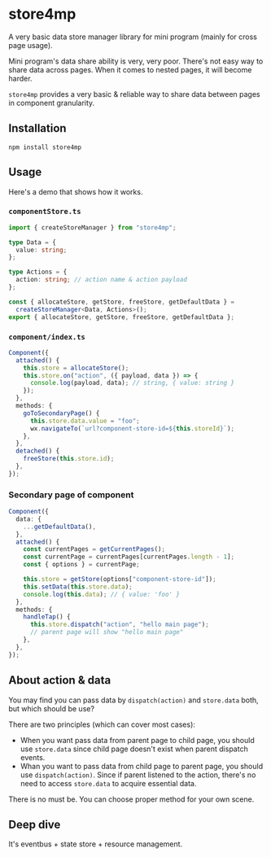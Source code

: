 # store4mp

A very basic data store manager library for mini program (mainly for cross page usage).

Mini program's data share ability is very, very poor. There's not easy way to
share data across pages. When it comes to nested pages, it will become harder.

`store4mp` provides a very basic & reliable way to share data between pages in
component granularity.

## Installation

```
npm install store4mp
```

## Usage

Here's a demo that shows how it works.

### `componentStore.ts`

```ts
import { createStoreManager } from "store4mp";

type Data = {
  value: string;
};

type Actions = {
  action: string; // action name & action payload
};

const { allocateStore, getStore, freeStore, getDefaultData } =
  createStoreManager<Data, Actions>();
export { allocateStore, getStore, freeStore, getDefaultData };
```

### `component/index.ts`

```ts
Component({
  attached() {
    this.store = allocateStore();
    this.store.on("action", ({ payload, data }) => {
      console.log(payload, data); // string, { value: string }
    });
  },
  methods: {
    goToSecondaryPage() {
      this.store.data.value = "foo";
      wx.navigateTo(`url?component-store-id=${this.storeId}`);
    },
  },
  detached() {
    freeStore(this.store.id);
  },
});
```

### Secondary page of component

```ts
Component({
  data: {
    ...getDefaultData(),
  },
  attached() {
    const currentPages = getCurrentPages();
    const currentPage = currentPages[currentPages.length - 1];
    const { options } = currentPage;

    this.store = getStore(options["component-store-id"]);
    this.setData(this.store.data);
    console.log(this.data); // { value: 'foo' }
  },
  methods: {
    handleTap() {
      this.store.dispatch("action", "hello main page");
      // parent page will show "hello main page"
    },
  },
});
```

## About action & data

You may find you can pass data by `dispatch(action)` and `store.data` both, but
which should be use?

There are two principles (which can cover most cases):

- When you want pass data from parent page to child page, you should use
  `store.data` since child page doesn't exist when parent dispatch events.
- Whan you want to pass data from child page to parent page, you should use
  `dispatch(action)`. Since if parent listened to the action, there's no need
  to access `store.data` to acquire essential data.

There is no must be. You can choose proper method for your own scene.

## Deep dive

It's eventbus + state store + resource management.
